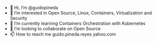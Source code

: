 - 👋 Hi, I’m @guidopineda
- 👀 I’m interested in Open Source, Linux, Containers, Virtualization and Security
- 🌱 I’m currently learning Containers Orchestration with Kubernetes
- 💞️ I’m looking to collaborate on Open Source
- 📫 How to reach me guido.pineda.reyes <at> yahoo.com

<!---
guidopineda/guidopineda is a ✨ special ✨ repository because its `README.md` (this file) appears on your GitHub profile.
You can click the Preview link to take a look at your changes.
--->
